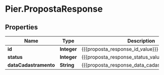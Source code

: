 # Pier.PropostaResponse

## Properties
Name | Type | Description | Notes
------------ | ------------- | ------------- | -------------
**id** | **Integer** | {{{proposta_response_id_value}}} | [optional] 
**status** | **Integer** | {{{proposta_response_status_value}}} | [optional] 
**dataCadastramento** | **String** | {{{proposta_response_data_cadastramento_value}}} | [optional] 


